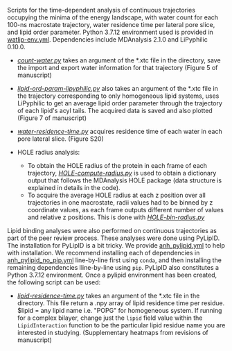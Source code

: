 Scripts for the time-dependent analysis of continuous trajectories occupying the minima of the energy landscape, with water count for each 100-ns macrostate trajectory, water residence time per lateral pore slice, and lipid order parameter. Python 3.7.12 environment used is provided in [watlip-env.yml](watlip-env.yml). Dependencies include MDAnalysis 2.1.0 and LiPyphilic 0.10.0.

- [*count-water.py*](count-water.py) takes an argument of the \*.xtc file in the directory, save the import and export water information for that trajectory (Figure 5 of manuscript)
 
- [*lipid-ord-param-lipyphilic.py*](lipid-ord-param-lipyphilic.py) also takes an argument of the \*.xtc file in the trajectory corresponding to only homogeneous lipid systems, uses LiPyphilic to get an average lipid order parameter through the trajectory of each lipid's acyl tails. The acquired data is saved and also plotted (Figure 7 of manuscript)

- [*water-residence-time.py*](water-residence-time.py) acquires residence time of each water in each pore lateral slice. (Figure S20)

- HOLE radius analysis: 
  - To obtain the HOLE radius of the protein in each frame of each trajectory, [*HOLE-compute-radius.py*](HOLE-compute-radius.py) is used to obtain a dictionary output that follows the MDAnalysis HOLE package (data structure is explained in details in the code). 
  - To acquire the average HOLE radius at each z position over all trajectories in one macrostate, radii values had to be binned by z coordinate values, as each frame outputs different number of values and relative z positions. This is done with [*HOLE-bin-radius.py*](HOLE-bin-radius.py)

Lipid binding analyses were also performed on continuous trajectories as part of the peer review process. These analyses were done using PyLipID. The installation for PyLipID is a bit tricky. We provide [anh_pylipid.yml](anh_pylipid.yml) to help with installation. We recommend installing each of dependencies in [anh_pylipid_no_pip.yml](anh_pylipid_no_pip.yml) line-by-line first using `conda`, and then installing the remaining dependencies lline-by-line using `pip`. PyLipID also constitutes a Python 3.7.12 environment. Once a pylipid environment has been created, the following script can be used:

- [*lipid-residence-time.py*](lipid-residence-time.py) takes an argument of the \*.xtc file in the directory. This file return a .npy array of lipid residence time per residue. $lipid = any lipid name i.e. "POPG" for homogeneous system. If running for a complex bilayer, change just the `lipid` field value within the `LipidInteraction` function to be the particular lipid residue name you are interested in studying. (Supplementary heatmaps from revisions of manuscript)
